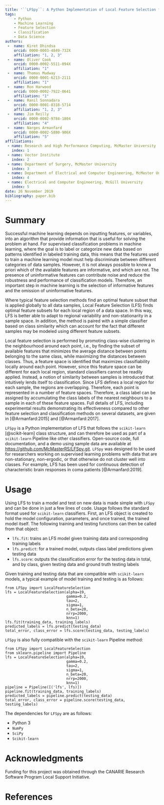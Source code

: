```yaml
---
title: '``LFSpy``: A Python Implementation of Local Feature Selection for Data Classification with ``scikit-learn`` Compatibility'
tags: 
    - Python
    - Machine Learning
    - Feature Selection
    - Classification
    - Data Science
authors:
 -  name: Kiret Dhindsa
    orcid: 0000-0003-4849-732X
    affiliation: "1, 2, 3"
 -  name: Oliver Cook
    orcid: 0000-0002-5511-094X
    affiliation: "1"
 -  name: Thomas Mudway
    orcid: 0000-0001-6213-2111
    affiliation: "1"
 -  name: Ron Harwood
    orcid: 0000-0002-7922-0641
    affiliation: "1"
 -  name: Ranil Sonnadara
    orcid: 0000-0001-8318-5714
    affiliation: "1, 2, 3"
 -  name: Jim Reilly
    orcid: 0000-0002-9784-1804
    affiliation: "4"
 -  name: Narges Armanfard
    orcid: 0000-0002-5880-906X
    affiliation: "5"
affiliations:
 - name: Research and High Performance Computing, McMaster University
   index: 1
 - name: Vector Institute
   index: 2
 - name: Department of Surgery, McMaster University
   index: 3
 - name: Department of Electrical and Computer Engineering, McMaster University
   index: 4
 - name: Electrical and Computer Engineering, McGill University
   index: 5
date: 26 November 2019
bibliography: paper.bib
---
```


# Summary
Successful machine learning depends on inputting features, or variables, into an algorithm that provide information that is useful for solving the problem at hand. For supervised classification problems in machine learning, where the goal is to label or categorize new data based on patterns identified in labeled training data, this means that the features used to train a machine learning model must help discriminate between different categories of data samples. However, it is not always possible to know a priori which of the available features are informative, and which are not. The presence of uninformative features can contribute noise and reduce the robustness and performance of classification models. Therefore, an important step in machine learning is the selection of informative features and the omission of uninformative features.

Where typical feature selection methods find an optimal feature subset that is applied globally to all data samples, Local Feature Selection (LFS) finds optimal feature subsets for each local region of a data space. In this way, LFS is better able to adapt to regional variability and non-stationarity in a sample space. In addition, the method is paired with a simple classifier based on class similarity which can account for the fact that different samples may be modeled using different feature subsets. 

Local feature selection is performed by promoting class-wise clustering in the neighbourhood around each point, i.e., by finding the subset of available features that minimizes the average distance between points belonging to the same class, while maximizing the distances between classes. Thus, a feature space is identified that maximizes classifiability locally around each point. However, since this feature space can be different for each local region, standard classifiers cannot be readily applied. Instead, a notion of similarity between samples is introduced that intuitively lends itself to classification. Since LFS defines a local region for each sample, the regions are overlapping. Therefore, each point is represented in a number of feature spaces. Therefore, a class label can be assigned by accumulating the class labels of the nearest neighbours to a sample in each of these feature spaces. Full details of LFS, including experimental results demonstrating its effectiveness compared to other feature selection and classification methods on several datasets, are given in [@Armanfard:2015] and [@Armanfard:2017]. 

``LFSpy`` is a Python implementation of LFS that follows the ``scikit-learn`` [@scikit-learn] class structure, and can therefore be used as part of a ``scikit-learn`` Pipeline like other classifiers. Open-source code, full documentation, and a demo using sample data are available at https://github.com/McMasterRS/LFSpy.git. ``LFSpy`` was designed to be used for researchers working on supervised learning problems with data that are non-stationary, non-ergodic, or that otherwise do not cluster well into classes. For example, LFS has been used for continuous detection of characteristic brain responses in coma patients [@Armanfard:2019].

# Usage
Using LFS to train a model and test on new data is made simple with `LFSpy` and can be done in just a few lines of code. Usage follows the standard format used for `scikit-learn` classifiers. First, an LFS object is created to hold the model configuration, parameters, and once trained, the trained model itself. The following training and testing functions can then be called from that object:
 - `lfs.fit`: trains an LFS model given training data and corresponding training labels
 - `lfs.predict`: for a trained model, outputs class label predictions given testing data
 - `lfs.score`: outputs the classification error for the testing data in total, and by class, given testing data and ground truth testing labels

Given training and testing data that are compatible with `scikit-learn` models, a typical example of model training and testing is as follows:

    from LFSpy import LocalFeatureSelection
    lfs = LocalFeatureSelection(alpha=19, 
                                gamma=0.2, 
                                tau=2, 
                                sigma=1, 
                                n_beta=20, 
                                nrrp=2000, 
                                knn=1)
    lfs.fit(training_data, training_labels)
    predicted_labels = lfs.predict(testing_data)
    total_error, class_error = lfs.score(testing_data, testing_labels)

`LFSpy` is also fully compatible with the `scikit-learn` Pipeline method:

    from LFSpy import LocalFeatureSelection
    from sklearn.pipeline import Pipeline
    lfs = LocalFeatureSelection(alpha=19, 
                                gamma=0.2, 
                                tau=2, 
                                sigma=1, 
                                n_beta=20, 
                                nrrp=2000, 
                                knn=1)
    pipeline = Pipeline([('lfs', lfs)])
    pipeline.fit(training_data, training_labels)
    predicted_labels = pipeline.predict(testing_data)
    total_error, class_error = pipeline.score(testing_data, testing_labels)

<!---
The LFS method involves a number of parameters that are implemented in `LFSpy`. Their definitions are given as follows:

* `alpha`: the maximum number of selected features for each representative point
* `gamma`: impurity level tolerance, controls proportion of out-of-class samples can be in local region
* `tau`: number of passes through the training set
* `sigma`: adjusts weightings for observations based on their distance, values greater than 1 result in lower weighting
* `n_beta`: number of beta values to test
* `nrrp`: number of iterations for randomized rounding process
* `knn`: number of nearest neighbours to compare for classification
--->

The dependencies for `LFSpy` are as follows:

* Python 3
* `NumPy`
* `SciPy`
* `Scikit-learn`

# Acknowledgments
Funding for this project was obtained through the CANARIE Research Software Program Local Support Initiative.

# References
